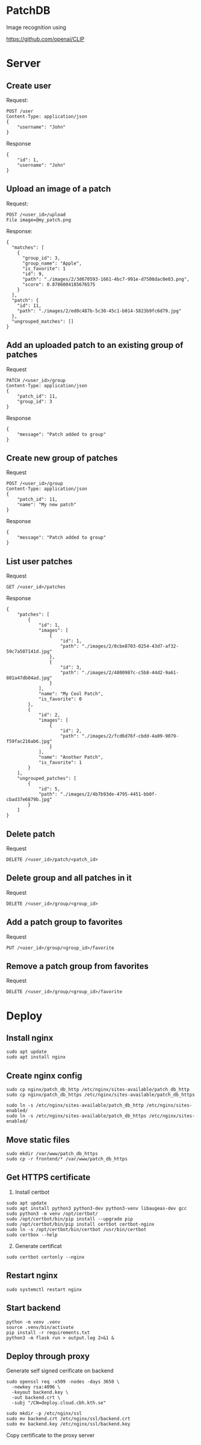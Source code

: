 # PatchDB

Image recognition using

https://github.com/openai/CLIP

# Server

## Create user
Request:
```
POST /user
Content-Type: application/json
{
    "username": "John"
}
```
Response
```
{
    "id": 1,
    "username": "John"
}
```

## Upload an image of a patch
Request:
```
POST /<user_id>/upload
File image=@my_patch.png
```
Response:
```
{
  "matches": [
    {
      "group_id": 3,
      "group_name": "Apple",
      "is_favorite": 1
      "id": 9,
      "path": "./images/2/3d670593-1661-4bc7-991e-d7508dac0e03.png",
      "score": 0.8786004185676575
    }
  ],
  "patch": {
    "id": 11,
    "path": "./images/2/ed0c487b-5c30-45c1-b014-5823b9fc6d79.jpg"
  },
  "ungrouped_matches": []
}
```

## Add an uploaded patch to an existing group of patches
Request
```
PATCH /<user_id>/group
Content-Type: application/json
{
    "patch_id": 11,
    "group_id": 3
}
```
Response
```
{
    "message": "Patch added to group"
}
```

## Create new group of patches
Request
```
POST /<user_id>/group
Content-Type: application/json
{
    "patch_id": 11,
    "name": "My new patch"
}
```
Response
```
{
    "message": "Patch added to group"
}
```

## List user patches
Request
```
GET /<user_id>/patches
```
Response
```
{
    "patches": [
        {
            "id": 1,
            "images": [
                {
                    "id": 1,
                    "path": "./images/2/0cbe8703-0254-43d7-af32-59c7a507141d.jpg"
                },
                {
                    "id": 3,
                    "path": "./images/2/4800987c-c5b8-44d2-9a61-801a47db04ad.jpg"
                }
            ],
            "name": "My Cool Patch",
            "is_favorite": 0
        },
        {
            "id": 2,
            "images": [
                {
                    "id": 2,
                    "path": "./images/2/fcd6d76f-cbdd-4a09-9079-f59fac216ab6.jpg"
                }
            ],
            "name": "Another Patch",
            "is_favorite": 1
        }
    ],
    "ungrouped_patches": [
        {
            "id": 5,
            "path": "./images/2/4b7b93de-4795-4451-bb0f-cbad37e6879b.jpg"
        }
    ]
}
```

## Delete patch
Request
```
DELETE /<user_id>/patch/<patch_id>
```

## Delete group and all patches in it
Request
```
DELETE /<user_id>/group/<group_id>
```

## Add a patch group to favorites
Request
```
PUT /<user_id>/group/<group_id>/favorite
```

## Remove a patch group from favorites
Request
```
DELETE /<user_id>/group/<group_id>/favorite
```

# Deploy

## Install nginx
```
sudo apt update
sudo apt install nginx
```

## Create nginx config
```
sudo cp nginx/patch_db_http /etc/nginx/sites-available/patch_db_http
sudo cp nginx/patch_db_https /etc/nginx/sites-available/patch_db_https
```
```
sudo ln -s /etc/nginx/sites-available/patch_db_http /etc/nginx/sites-enabled/
sudo ln -s /etc/nginx/sites-available/patch_db_https /etc/nginx/sites-enabled/
```

## Move static files
```
sudo mkdir /var/www/patch_db_https
sudo cp -r frontend/* /var/www/patch_db_https
```

## Get HTTPS certificate
1. Install certbot
```
sudo apt update
sudo apt install python3 python3-dev python3-venv libaugeas-dev gcc
sudo python3 -m venv /opt/certbot/
sudo /opt/certbot/bin/pip install --upgrade pip
sudo /opt/certbot/bin/pip install certbot certbot-nginx
sudo ln -s /opt/certbot/bin/certbot /usr/bin/certbot
sudo certbox --help
```
2. Generate certificat
```
sudo certbot certonly --nginx
```

## Restart nginx
```
sudo systemctl restart nginx
```

## Start backend
```
python -m venv .venv
source .venv/bin/activate
pip install -r requirements.txt
python3 -m flask run > output.log 2>&1 &
```

## Deploy through proxy
Generate self signed cerificate on backend
```
sudo openssl req -x509 -nodes -days 3650 \
  -newkey rsa:4096 \
  -keyout backend.key \
  -out backend.crt \
  -subj "/CN=deploy.cloud.cbh.kth.se"

sudo mkdir -p /etc/nginx/ssl
sudo mv backend.crt /etc/nginx/ssl/backend.crt
sudo mv backend.key /etc/nginx/ssl/backend.key
```

Copy certificate to the proxy server
